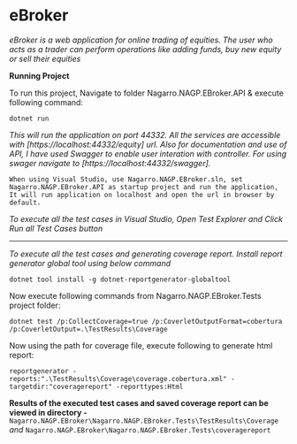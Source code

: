 # eBroker

_eBroker is a web application for online trading of equities. The user who acts as a trader can perform operations like adding funds, buy new equity or sell their equities_

**Running Project**

To run this project, Navigate to folder Nagarro.NAGP.EBroker.API & execute following command:

```dotnet run```

_This will run the application on port 44332. All the services are accessible with [https://localhost:44332/equity] url. Also for documentation and use of API, I have used Swagger to enable user interation with controller. For using swager navigate to [https://localhost:44332/swagger]._

    When using Visual Studio, use Nagarro.NAGP.EBroker.sln, set Nagarro.NAGP.EBroker.API as startup project and run the application, It will run application on localhost and open the url in browser by default.

*To execute all the test cases in Visual Studio, Open Test Explorer and Click Run all Test Cases button*

-----------

*To execute all the test cases and generating coverage report. Install report generator global tool using below command*

```dotnet tool install -g dotnet-reportgenerator-globaltool```

Now execute following commands from Nagarro.NAGP.EBroker.Tests project folder:

```dotnet test /p:CollectCoverage=true /p:CoverletOutputFormat=cobertura /p:CoverletOutput=.\TestResults\Coverage```

Now using the path for coverage file, execute following to generate html report:

```reportgenerator -reports:".\TestResults\Coverage\coverage.cobertura.xml" -targetdir:"coveragereport" -reporttypes:Html```

__Results of the executed test cases and saved coverage report can be viewed in directory -__
`Nagarro.NAGP.EBroker\Nagarro.NAGP.EBroker.Tests\TestResults\Coverage` _and_ `Nagarro.NAGP.EBroker\Nagarro.NAGP.EBroker.Tests\coveragereport`

